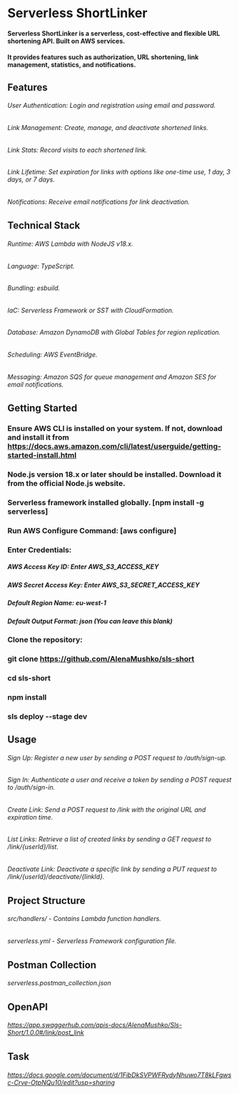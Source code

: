 # Serverless ShortLinker

#### Serverless ShortLinker is a serverless, cost-effective and flexible URL shortening API. Built on AWS services.
#### It provides features such as authorization, URL shortening, link management, statistics, and notifications.

## Features
###### User Authentication: Login and registration using email and password.
###### Link Management: Create, manage, and deactivate shortened links.
###### Link Stats: Record visits to each shortened link.
###### Link Lifetime: Set expiration for links with options like one-time use, 1 day, 3 days, or 7 days.
###### Notifications: Receive email notifications for link deactivation.

## Technical Stack
###### Runtime: AWS Lambda with NodeJS v18.x.
###### Language: TypeScript.
###### Bundling: esbuild.
###### IaC: Serverless Framework or SST with CloudFormation.
###### Database: Amazon DynamoDB with Global Tables for region replication.
###### Scheduling: AWS EventBridge.
###### Messaging: Amazon SQS for queue management and Amazon SES for email notifications.

## Getting Started
### Ensure AWS CLI is installed on your system. If not, download and install it from https://docs.aws.amazon.com/cli/latest/userguide/getting-started-install.html
### Node.js version 18.x or later should be installed. Download it from the official Node.js website.
### Serverless framework installed globally. [npm install -g serverless]
### Run AWS Configure Command:  [aws configure]
### Enter Credentials:
##### AWS Access Key ID: Enter AWS_S3_ACCESS_KEY
##### AWS Secret Access Key: Enter AWS_S3_SECRET_ACCESS_KEY
##### Default Region Name: eu-west-1
##### Default Output Format: json (You can leave this blank)

### Clone the repository:
### git clone https://github.com/AlenaMushko/sls-short
### cd sls-short
### npm install
### sls deploy --stage dev

## Usage
###### Sign Up: Register a new user by sending a POST request to /auth/sign-up.
###### Sign In: Authenticate a user and receive a token by sending a POST request to /auth/sign-in.

###### Create Link: Send a POST request to /link with the original URL and expiration time.
###### List Links: Retrieve a list of created links by sending a GET request to /link/{userId}/list.
###### Deactivate Link: Deactivate a specific link by sending a PUT request to /link/{userId}/deactivate/{linkId}.

## Project Structure
###### src/handlers/ - Contains Lambda function handlers.
###### serverless.yml - Serverless Framework configuration file.

## Postman Collection 
###### serverless.postman_collection.json

## OpenAPI 
###### https://app.swaggerhub.com/apis-docs/AlenaMushko/Sls-Short/1.0.0#/link/post_link

## Task 
###### https://docs.google.com/document/d/1FibDkSVPWFRydyNhuwo7T8kLFgwsc-Crve-OtpNQu10/edit?usp=sharing

